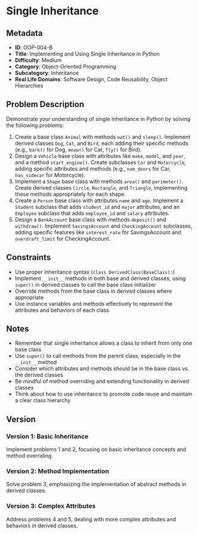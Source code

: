 # Single Inheritance
## Metadata
- **ID**: OOP-004-B
- **Title**: Implementing and Using Single Inheritance in Python
- **Difficulty**: Medium
- **Category**: Object-Oriented Programming
- **Subcategory**: Inheritance
- **Real Life Domains**: Software Design, Code Reusability, Object Hierarchies
## Problem Description
Demonstrate your understanding of single inheritance in Python by solving the following problems:
1. Create a base class `Animal` with methods `eat()` and `sleep()`. Implement derived classes `Dog`, `Cat`, and `Bird`, each adding their specific methods (e.g., `bark()` for Dog, `meow()` for Cat, `fly()` for Bird).
2. Design a `Vehicle` base class with attributes like `make`, `model`, and `year`, and a method `start_engine()`. Create subclasses `Car` and `Motorcycle`, adding specific attributes and methods (e.g., `num_doors` for Car, `has_sidecar` for Motorcycle).
3. Implement a `Shape` base class with methods `area()` and `perimeter()`. Create derived classes `Circle`, `Rectangle`, and `Triangle`, implementing these methods appropriately for each shape.
4. Create a `Person` base class with attributes `name` and `age`. Implement a `Student` subclass that adds `student_id` and `major` attributes, and an `Employee` subclass that adds `employee_id` and `salary` attributes.
5. Design a `BankAccount` base class with methods `deposit()` and `withdraw()`. Implement `SavingsAccount` and `CheckingAccount` subclasses, adding specific features like `interest_rate` for SavingsAccount and `overdraft_limit` for CheckingAccount.
## Constraints
- Use proper inheritance syntax (`class DerivedClass(BaseClass):`)
- Implement `__init__` methods in both base and derived classes, using `super()` in derived classes to call the base class initializer
- Override methods from the base class in derived classes where appropriate
- Use instance variables and methods effectively to represent the attributes and behaviors of each class
## Notes
- Remember that single inheritance allows a class to inherit from only one base class
- Use `super()` to call methods from the parent class, especially in the `__init__` method
- Consider which attributes and methods should be in the base class vs. the derived classes
- Be mindful of method overriding and extending functionality in derived classes
- Think about how to use inheritance to promote code reuse and maintain a clear class hierarchy
## Version
### Version 1: Basic Inheritance
Implement problems 1 and 2, focusing on basic inheritance concepts and method overriding.

### Version 2: Method Implementation
Solve problem 3, emphasizing the implementation of abstract methods in derived classes.

### Version 3: Complex Attributes
Address problems 4 and 5, dealing with more complex attributes and behaviors in derived classes.